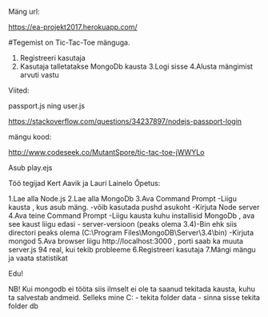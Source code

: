 Mäng url:

https://ea-projekt2017.herokuapp.com/


#Tegemist on Tic-Tac-Toe mänguga.
1. Registreeri kasutaja
2. Kasutaja talletatakse MongoDb kausta
3.Logi sisse 
4.Alusta mängimist arvuti vastu


Viited:

passport.js ning user.js

https://stackoverflow.com/questions/34237897/nodejs-passport-login

mängu kood:

http://www.codeseek.co/MutantSpore/tic-tac-toe-jWWYLo

Asub play.ejs




Töö tegijad Kert Aavik ja Lauri Lainelo
Õpetus:

1.Lae alla Node.js
2.Lae alla MongoDb
3.Ava Command Prompt
	-Liigu kausta , kus asub mäng.
	-võib kasutada pushd asukoht
	-Kirjuta Node server
4.Ava teine Command Prompt 
	-Liigu kausta kuhu installisid MongoDb , ava see kaust liigu edasi - server-versioon
	(peaks olema 3.4)-Bin
	ehk siis directori peaks olema (C:\Program Files\MongoDB\Server\3.4\bin)
	-Kirjuta mongod
5.Ava browser liigu http://localhost:3000 , porti saab ka muuta server.js 94 real, kui tekib probleeme
6.Registreeri kasutaja 
7.Mängi mängu ja vaata statistikat

Edu!

NB! Kui mongodb ei tööta siis ilmselt ei ole ta saanud tekitada kausta, kuhu ta salvestab andmeid.
Selleks mine C: - tekita folder data - sinna sisse tekita folder db